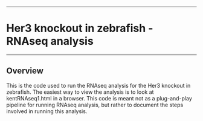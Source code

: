 --------

# Her3 knockout in zebrafish - RNAseq analysis

--------

## Overview

This is the code used to run the RNAseq analysis for the Her3 knockout in zebrafish. The easiest way to view the analysis is to look at kentRNAseq1.html in a browser. This code is meant not as a plug-and-play pipeline for running RNAseq analysis, but rather to document the steps involved in running this analysis.
